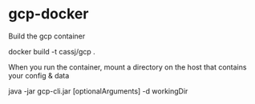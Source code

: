 # gcp-docker

Build the gcp container

docker build -t cassj/gcp .


When you run the container, mount a directory on the host that contains your config & data

java -jar gcp-cli.jar [optionalArguments] -d workingDir

